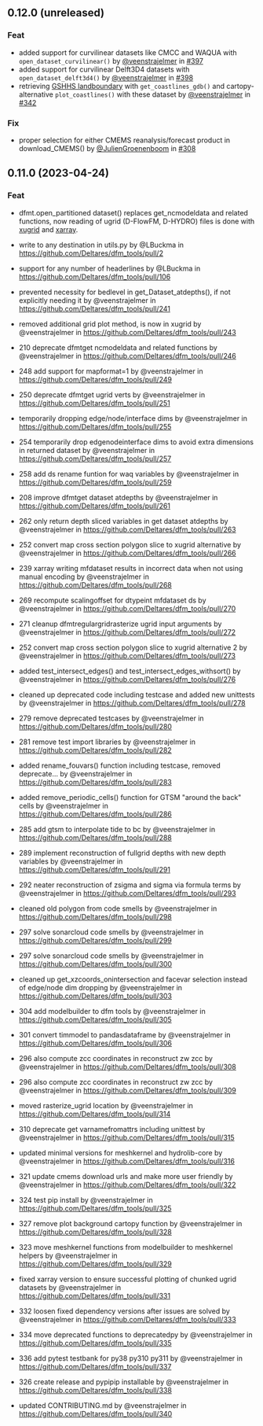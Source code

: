 ## 0.12.0 (unreleased)

### Feat

- added support for curvilinear datasets like CMCC and WAQUA with `open_dataset_curvilinear()` by [@veenstrajelmer](https://github.com/veenstrajelmer) in [#397](https://github.com/Deltares/dfm_tools/pull/397)
- added support for curvilinear Delft3D4 datasets with `open_dataset_delft3d4()` by [@veenstrajelmer](https://github.com/veenstrajelmer) in [#398](https://github.com/Deltares/dfm_tools/pull/398)
- retrieving [GSHHS landboundary](https://www.ngdc.noaa.gov/mgg/shorelines/) with `get_coastlines_gdb()` and cartopy-alternative `plot_coastlines()` with these dataset by [@veenstrajelmer](https://github.com/veenstrajelmer) in [#342](https://github.com/Deltares/dfm_tools/pull/342)

### Fix

- proper selection for either CMEMS reanalysis/forecast product in download_CMEMS() by [@JulienGroenenboom](https://github.com/JulienGroenenboom) in [#308](https://github.com/Deltares/dfm_tools/pull/388)

## 0.11.0 (2023-04-24)

### Feat

- dfmt.open_partitioned dataset() replaces get_ncmodeldata and related functions, now reading of ugrid (D-FlowFM, D-HYDRO) files is done with [xugrid](https://github.com/Deltares/xugrid) and [xarray](https://github.com/pydata/xarray).

- write to any destination in utils.py by @LBuckma in https://github.com/Deltares/dfm_tools/pull/2
- support for any number of headerlines by @LBuckma in https://github.com/Deltares/dfm_tools/pull/106
- prevented necessity for bedlevel in get_Dataset_atdepths(), if not explicitly needing it by @veenstrajelmer in https://github.com/Deltares/dfm_tools/pull/241
- removed additional grid plot method, is now in xugrid by @veenstrajelmer in https://github.com/Deltares/dfm_tools/pull/243
- 210 deprecate dfmtget ncmodeldata and related functions by @veenstrajelmer in https://github.com/Deltares/dfm_tools/pull/246
- 248 add support for mapformat=1 by @veenstrajelmer in https://github.com/Deltares/dfm_tools/pull/249
- 250 deprecate dfmtget ugrid verts by @veenstrajelmer in https://github.com/Deltares/dfm_tools/pull/251
- temporarily dropping edge/node/interface dims by @veenstrajelmer in https://github.com/Deltares/dfm_tools/pull/255
- 254 temporarily drop edgenodeinterface dims to avoid extra dimensions in returned dataset by @veenstrajelmer in https://github.com/Deltares/dfm_tools/pull/257
- 258 add ds rename funtion for waq variables by @veenstrajelmer in https://github.com/Deltares/dfm_tools/pull/259
- 208 improve dfmtget dataset atdepths by @veenstrajelmer in https://github.com/Deltares/dfm_tools/pull/261
- 262 only return depth sliced variables in get dataset atdepths by @veenstrajelmer in https://github.com/Deltares/dfm_tools/pull/263
- 252 convert map cross section polygon slice to xugrid alternative by @veenstrajelmer in https://github.com/Deltares/dfm_tools/pull/266
- 239 xarray writing mfdataset results in incorrect data when not using manual encoding by @veenstrajelmer in https://github.com/Deltares/dfm_tools/pull/268
- 269 recompute scalingoffset for dtypeint mfdataset ds by @veenstrajelmer in https://github.com/Deltares/dfm_tools/pull/270
- 271 cleanup dfmtregulargridrasterize ugrid input arguments by @veenstrajelmer in https://github.com/Deltares/dfm_tools/pull/272
- 252 convert map cross section polygon slice to xugrid alternative 2 by @veenstrajelmer in https://github.com/Deltares/dfm_tools/pull/273
- added test_intersect_edges() and test_intersect_edges_withsort() by @veenstrajelmer in https://github.com/Deltares/dfm_tools/pull/276
- cleaned up deprecated code including testcase and added new unittests by @veenstrajelmer in https://github.com/Deltares/dfm_tools/pull/278
- 279 remove deprecated testcases by @veenstrajelmer in https://github.com/Deltares/dfm_tools/pull/280
- 281 remove test import libraries by @veenstrajelmer in https://github.com/Deltares/dfm_tools/pull/282
- added rename_fouvars() function including testcase, removed deprecate… by @veenstrajelmer in https://github.com/Deltares/dfm_tools/pull/283
- added remove_periodic_cells() function for GTSM "around the back" cells by @veenstrajelmer in https://github.com/Deltares/dfm_tools/pull/286
- 285 add gtsm to interpolate tide to bc by @veenstrajelmer in https://github.com/Deltares/dfm_tools/pull/288
- 289 implement reconstruction of fullgrid depths with new depth variables by @veenstrajelmer in https://github.com/Deltares/dfm_tools/pull/291
- 292 neater reconstruction of zsigma and sigma via formula terms by @veenstrajelmer in https://github.com/Deltares/dfm_tools/pull/293
- cleaned old polygon from code smells by @veenstrajelmer in https://github.com/Deltares/dfm_tools/pull/298
- 297 solve sonarcloud code smells by @veenstrajelmer in https://github.com/Deltares/dfm_tools/pull/299
- 297 solve sonarcloud code smells by @veenstrajelmer in https://github.com/Deltares/dfm_tools/pull/300
- cleaned up get_xzcoords_onintersection and facevar selection instead of edge/node dim dropping by @veenstrajelmer in https://github.com/Deltares/dfm_tools/pull/303
- 304 add modelbuilder to dfm tools by @veenstrajelmer in https://github.com/Deltares/dfm_tools/pull/305
- 301 convert timmodel to pandasdataframe by @veenstrajelmer in https://github.com/Deltares/dfm_tools/pull/306
- 296 also compute zcc coordinates in reconstruct zw zcc by @veenstrajelmer in https://github.com/Deltares/dfm_tools/pull/308
- 296 also compute zcc coordinates in reconstruct zw zcc by @veenstrajelmer in https://github.com/Deltares/dfm_tools/pull/309
- moved rasterize_ugrid location by @veenstrajelmer in https://github.com/Deltares/dfm_tools/pull/314
- 310 deprecate get varnamefromattrs including unittest by @veenstrajelmer in https://github.com/Deltares/dfm_tools/pull/315
- updated minimal versions for meshkernel and hydrolib-core by @veenstrajelmer in https://github.com/Deltares/dfm_tools/pull/316
- 321 update cmems download urls and make more user friendly by @veenstrajelmer in https://github.com/Deltares/dfm_tools/pull/322
- 324 test pip install by @veenstrajelmer in https://github.com/Deltares/dfm_tools/pull/325
- 327 remove plot background cartopy function by @veenstrajelmer in https://github.com/Deltares/dfm_tools/pull/328
- 323 move meshkernel functions from modelbuilder to meshkernel helpers by @veenstrajelmer in https://github.com/Deltares/dfm_tools/pull/329
- fixed xarray version to ensure successful plotting of chunked ugrid datasets by @veenstrajelmer in https://github.com/Deltares/dfm_tools/pull/331
- 332 loosen fixed dependency versions after issues are solved by @veenstrajelmer in https://github.com/Deltares/dfm_tools/pull/333
- 334 move deprecated functions to deprecatedpy by @veenstrajelmer in https://github.com/Deltares/dfm_tools/pull/335
- 336 add pytest testbank for py38 py310 py311 by @veenstrajelmer in https://github.com/Deltares/dfm_tools/pull/337
- 326 create release and pypipip installable by @veenstrajelmer in https://github.com/Deltares/dfm_tools/pull/338
- updated CONTRIBUTING.md by @veenstrajelmer in https://github.com/Deltares/dfm_tools/pull/340
